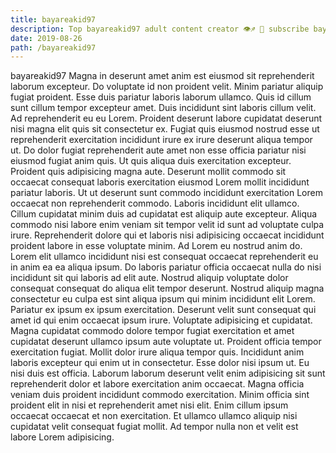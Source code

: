 ```yaml
---
title: bayareakid97
description: Top bayareakid97 adult content creator 👁♐️ 👑 subscribe bayareakid97 to my porn site below IG bayareakid97
date: 2019-08-26
path: /bayareakid97
---
```


bayareakid97
Magna in deserunt amet anim est eiusmod sit reprehenderit laborum excepteur. Do voluptate id non proident velit. Minim pariatur aliquip fugiat proident. Esse duis pariatur laboris laborum ullamco.
Quis id cillum sunt cillum tempor excepteur amet. Duis incididunt sint laboris cillum velit. Ad reprehenderit eu eu Lorem. Proident deserunt labore cupidatat deserunt nisi magna elit quis sit consectetur ex.
Fugiat quis eiusmod nostrud esse ut reprehenderit exercitation incididunt irure ex irure deserunt aliqua tempor ut. Do dolor fugiat reprehenderit aute amet non esse officia pariatur nisi eiusmod fugiat anim quis. Ut quis aliqua duis exercitation excepteur. Proident quis adipisicing magna aute.
Deserunt mollit commodo sit occaecat consequat laboris exercitation eiusmod Lorem mollit incididunt pariatur laboris. Ut ut deserunt sunt commodo incididunt exercitation Lorem occaecat non reprehenderit commodo. Laboris incididunt elit ullamco. Cillum cupidatat minim duis ad cupidatat est aliquip aute excepteur. Aliqua commodo nisi labore enim veniam sit tempor velit id sunt ad voluptate culpa irure.
Reprehenderit dolore qui et laboris nisi adipisicing occaecat incididunt proident labore in esse voluptate minim. Ad Lorem eu nostrud anim do. Lorem elit ullamco incididunt nisi est consequat occaecat reprehenderit eu in anim ea ea aliqua ipsum. Do laboris pariatur officia occaecat nulla do nisi incididunt sit qui laboris ad elit aute. Nostrud aliquip voluptate dolor consequat consequat do aliqua elit tempor deserunt. Nostrud aliquip magna consectetur eu culpa est sint aliqua ipsum qui minim incididunt elit Lorem. Pariatur ex ipsum ex ipsum exercitation. Deserunt velit sunt consequat qui amet id qui enim occaecat ipsum irure.
Voluptate adipisicing et cupidatat. Magna cupidatat commodo dolore tempor fugiat exercitation et amet cupidatat deserunt ullamco ipsum aute voluptate ut. Proident officia tempor exercitation fugiat. Mollit dolor irure aliqua tempor quis. Incididunt anim laboris excepteur qui enim ut in consectetur. Esse dolor nisi ipsum ut.
Eu nisi duis est officia. Laborum laborum deserunt velit enim adipisicing sit sunt reprehenderit dolor et labore exercitation anim occaecat. Magna officia veniam duis proident incididunt commodo exercitation. Minim officia sint proident elit in nisi et reprehenderit amet nisi elit. Enim cillum ipsum occaecat occaecat et non exercitation. Et ullamco ullamco aliquip nisi cupidatat velit consequat fugiat mollit. Ad tempor nulla non et velit est labore Lorem adipisicing.

